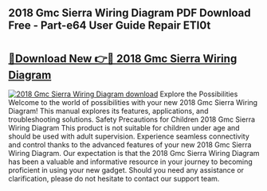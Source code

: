 ## 2018 Gmc Sierra Wiring Diagram PDF Download Free - Part-e64 User Guide Repair ETI0t

# <h2><a href="http://dfjuk2j.blite.top/?on=2018+Gmc+Sierra+Wiring+Diagram">🔗Download New 👉🔴 2018 Gmc Sierra Wiring Diagram</a></h2>

[![2018 Gmc Sierra Wiring Diagram download](https://i.imgur.com/lujVjoI.png)](http://dfjuk2j.blite.top/?on=2018+Gmc+Sierra+Wiring+Diagram)
Explore the Possibilities Welcome to the world of possibilities with your new 2018 Gmc Sierra Wiring Diagram! This manual explores its features, applications, and troubleshooting solutions. Safety Precautions for Children 2018 Gmc Sierra Wiring Diagram This product is not suitable for children under age and should be used with adult supervision. Experience seamless connectivity and control thanks to the advanced features of your new 2018 Gmc Sierra Wiring Diagram. Our expectation is that the 2018 Gmc Sierra Wiring Diagram has been a valuable and informative resource in your journey to becoming proficient in using your new gadget. Should you need any assistance or clarification, please do not hesitate to contact our support team.
